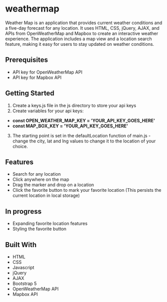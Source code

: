 # weathermap
Weather Map is an application that provides current weather conditions and a five-day forecast for any location. It uses HTML, CSS, jQuery, AJAX, and APIs from OpenWeatherMap and Mapbox to create an interactive weather experience. The application includes a map view and a location search feature, making it easy for users to stay updated on weather conditions.

## Prerequisites
- API key for OpenWeatherMap API
- API key for Mapbox API

## Getting Started
1. Create a keys.js file in the js directory to store your api keys
2. Create variables for your api keys: 
  - **const OPEN_WEATHER_MAP_KEY = 'YOUR_API_KEY_GOES_HERE'**
  - **const MAP_BOX_KEY = 'YOUR_API_KEY_GOES_HERE'**
3. The starting point is set in the defaultLocation function of main.js - change the city, lat and lng values to change it to the location of your choice.

## Features
- Search for any location
- Click anywhere on the map
- Drag the marker and drop on a location
- Click the favorite button to mark your favorite location (This persists the current location in local storage)

## In progress
- Expanding favorite location features
- Styling the favorite button

## Built With
- HTML
- CSS
- Javascript
- jQuery
- AJAX
- Bootstrap 5
- OpenWeatherMap API
- Mapbox API
